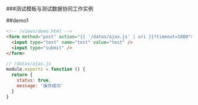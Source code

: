 ###测试模板与测试数据协同工作实例

##demo1
```html
<!-- /views/demo.html -->
<form method="post" action="{{ '/datas/ajax.js' | uri }}?timeout=1000">
  <input type="text" name="test" value="test" />
  <input type="submit" />
</form>
```

```javascript
// /datas/ajax.js
module.exports = function () {
  return {
    status: true,
    message: '操作成功'
  }
}
```
